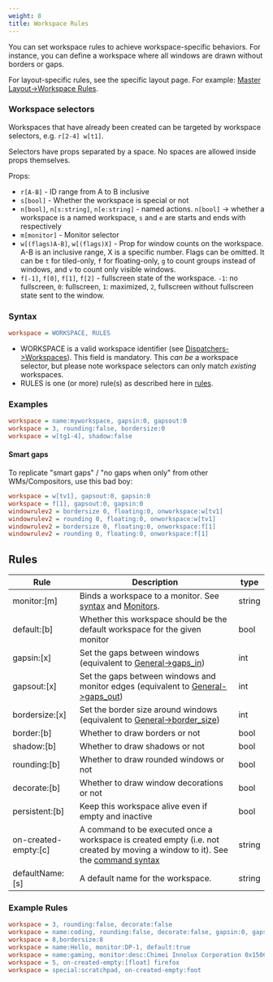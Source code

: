 ```yaml
---
weight: 8
title: Workspace Rules
---
```


You can set workspace rules to achieve workspace-specific behaviors. For
instance, you can define a workspace where all windows are drawn without borders
or gaps.

For layout-specific rules, see the specific layout page. For example:
[Master Layout->Workspace Rules](../Master-Layout#workspace-rules).

### Workspace selectors

Workspaces that have already been created can be targeted by workspace
selectors, e.g. `r[2-4] w[t1]`.

Selectors have props separated by a space. No spaces are allowed inside props
themselves.

Props:

- `r[A-B]` - ID range from A to B inclusive
- `s[bool]` - Whether the workspace is special or not
- `n[bool]`, `n[s:string]`, `n[e:string]` - named actions. `n[bool]` ->
  whether a workspace is a named workspace, `s` and `e` are starts and ends
  with respectively
- `m[monitor]` - Monitor selector
- `w[(flags)A-B]`, `w[(flags)X]` - Prop for window counts on the workspace.
  A-B is an inclusive range, X is a specific number. Flags can be omitted.
  It can be `t` for tiled-only, `f` for floating-only, `g` to count groups
  instead of windows, and `v` to count only visible windows.
- `f[-1]`, `f[0]`, `f[1]`, `f[2]` - fullscreen state of the workspace. `-1`: no
  fullscreen, `0`: fullscreen, `1`: maximized, `2`, fullscreen without
  fullscreen state sent to the window.

### Syntax

```ini
workspace = WORKSPACE, RULES
```

- WORKSPACE is a valid workspace identifier (see
  [Dispatchers->Workspaces](../Dispatchers#workspaces)). This field is
  mandatory. This _can be_ a workspace selector, but please note
  workspace selectors can only match _existing_ workspaces.
- RULES is one (or more) rule(s) as described here in [rules](#rules).

### Examples

```ini
workspace = name:myworkspace, gapsin:0, gapsout:0
workspace = 3, rounding:false, bordersize:0
workspace = w[tg1-4], shadow:false
```

#### Smart gaps

To replicate "smart gaps" / "no gaps when only" from other WMs/Compositors, use this bad boy:

```ini
workspace = w[tv1], gapsout:0, gapsin:0
workspace = f[1], gapsout:0, gapsin:0
windowrulev2 = bordersize 0, floating:0, onworkspace:w[tv1]
windowrulev2 = rounding 0, floating:0, onworkspace:w[tv1]
windowrulev2 = bordersize 0, floating:0, onworkspace:f[1]
windowrulev2 = rounding 0, floating:0, onworkspace:f[1]
```

## Rules

| Rule | Description | type |
| --- | --- | --- |
| monitor:[m] | Binds a workspace to a monitor. See [syntax](#syntax) and [Monitors](../Monitors). | string |
| default:[b] | Whether this workspace should be the default workspace for the given monitor | bool |
| gapsin:[x] | Set the gaps between windows (equivalent to [General->gaps_in](../Variables#general)) | int |
| gapsout:[x] | Set the gaps between windows and monitor edges (equivalent to [General->gaps_out](../Variables#general)) | int |
| bordersize:[x] | Set the border size around windows (equivalent to [General->border_size](../Variables#general)) | int |
| border:[b] | Whether to draw borders or not | bool |
| shadow:[b] | Whether to draw shadows or not | bool |
| rounding:[b] | Whether to draw rounded windows or not | bool |
| decorate:[b] | Whether to draw window decorations or not | bool |
| persistent:[b] | Keep this workspace alive even if empty and inactive | bool |
| on-created-empty:[c] | A command to be executed once a workspace is created empty (i.e. not created by moving a window to it). See the [command syntax](../Dispatchers#executing-with-rules) | string |
| defaultName:[s] | A default name for the workspace. | string |

### Example Rules

```ini
workspace = 3, rounding:false, decorate:false
workspace = name:coding, rounding:false, decorate:false, gapsin:0, gapsout:0, border:false, monitor:DP-1
workspace = 8,bordersize:8
workspace = name:Hello, monitor:DP-1, default:true
workspace = name:gaming, monitor:desc:Chimei Innolux Corporation 0x150C, default:true
workspace = 5, on-created-empty:[float] firefox
workspace = special:scratchpad, on-created-empty:foot
```
